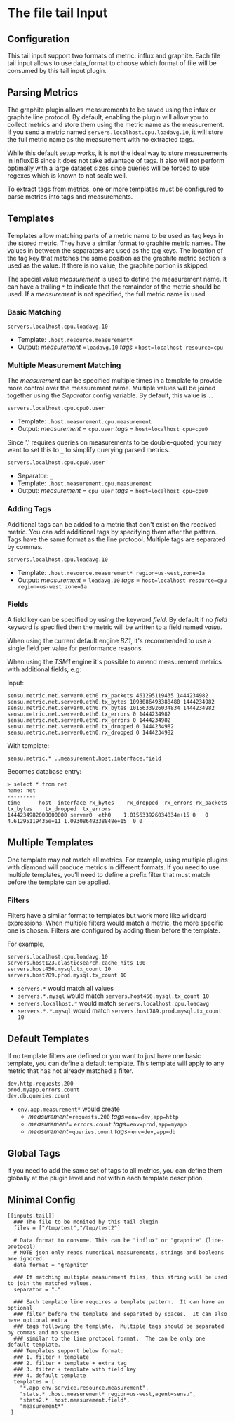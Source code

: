 # The file tail Input

## Configuration

This tail input support two formats of metric: influx and graphite.
Each file tail input allows to use data_format to choose which format of file will be consumed by this tail input plugin.

## Parsing Metrics

The graphite plugin allows measurements to be saved using the infux or graphite line protocol. By default, enabling the  plugin will allow you to collect metrics and store them using the metric name as the measurement.  If you send a metric named `servers.localhost.cpu.loadavg.10`, it will store the full metric name as the measurement with no extracted tags.

While this default setup works, it is not the ideal way to store measurements in InfluxDB since it does not take advantage of tags.  It also will not perform optimally with a large dataset sizes since queries will be forced to use regexes which is known to not scale well.

To extract tags from metrics, one or more templates must be configured to parse metrics into tags and measurements.

## Templates

Templates allow matching parts of a metric name to be used as tag keys in the stored metric.  They have a similar format to graphite metric names.  The values in between the separators are used as the tag keys.  The location of the tag key that matches the same position as the graphite metric section is used as the value.  If there is no value, the graphite portion is skipped.

The special value _measurement_ is used to define the measurement name.  It can have a trailing `*` to indicate that the remainder of the metric should be used.  If a _measurement_ is not specified, the full metric name is used.

### Basic Matching

`servers.localhost.cpu.loadavg.10`
* Template: `.host.resource.measurement*`
* Output:  _measurement_ =`loadavg.10` _tags_ =`host=localhost resource=cpu`

### Multiple Measurement Matching

The _measurement_ can be specified multiple times in a template to provide more control over the measurement name.  Multiple values
will be joined together using the _Separator_ config variable.  By default, this value is `.`.

`servers.localhost.cpu.cpu0.user`
* Template: `.host.measurement.cpu.measurement`
* Output: _measurement_ = `cpu.user` _tags_ = `host=localhost cpu=cpu0`

Since '.' requires queries on measurements to be double-quoted, you may want to set this to `_` to simplify querying parsed metrics.

`servers.localhost.cpu.cpu0.user`
* Separator: `_`
* Template: `.host.measurement.cpu.measurement`
* Output: _measurement_ = `cpu_user` _tags_ = `host=localhost cpu=cpu0`

### Adding Tags

Additional tags can be added to a metric that don't exist on the received metric.  You can add additional tags by specifying them after the pattern.  Tags have the same format as the line protocol.  Multiple tags are separated by commas.

`servers.localhost.cpu.loadavg.10`
* Template: `.host.resource.measurement* region=us-west,zone=1a`
* Output:  _measurement_ = `loadavg.10` _tags_ = `host=localhost resource=cpu region=us-west zone=1a`

### Fields

A field key can be specified by using the keyword _field_. By default if no _field_ keyword is specified then the metric will be written to a field named _value_.

When using the current default engine _BZ1_, it's recommended to use a single field per value for performance reasons.

When using the _TSM1_ engine it's possible to amend measurement metrics with additional fields, e.g:

Input:
```
sensu.metric.net.server0.eth0.rx_packets 461295119435 1444234982
sensu.metric.net.server0.eth0.tx_bytes 1093086493388480 1444234982
sensu.metric.net.server0.eth0.rx_bytes 1015633926034834 1444234982
sensu.metric.net.server0.eth0.tx_errors 0 1444234982
sensu.metric.net.server0.eth0.rx_errors 0 1444234982
sensu.metric.net.server0.eth0.tx_dropped 0 1444234982
sensu.metric.net.server0.eth0.rx_dropped 0 1444234982
```

With template:
```
sensu.metric.* ..measurement.host.interface.field
```

Becomes database entry:
```
> select * from net
name: net
---------
time      host  interface rx_bytes    rx_dropped  rx_errors rx_packets    tx_bytes    tx_dropped  tx_errors
1444234982000000000 server0  eth0    1.015633926034834e+15 0   0   4.61295119435e+11 1.09308649338848e+15  0 0
```

## Multiple Templates

One template may not match all metrics.  For example, using multiple plugins with diamond will produce metrics in different formats.  If you need to use multiple templates, you'll need to define a prefix filter that must match before the template can be applied.

### Filters

Filters have a similar format to templates but work more like wildcard expressions.  When multiple filters would match a metric, the more specific one is chosen.  Filters are configured by adding them before the template.

For example,

```
servers.localhost.cpu.loadavg.10
servers.host123.elasticsearch.cache_hits 100
servers.host456.mysql.tx_count 10
servers.host789.prod.mysql.tx_count 10
```
* `servers.*` would match all values
* `servers.*.mysql` would match `servers.host456.mysql.tx_count 10`
* `servers.localhost.*` would match `servers.localhost.cpu.loadavg`
* `servers.*.*.mysql` would match `servers.host789.prod.mysql.tx_count 10`

## Default Templates

If no template filters are defined or you want to just have one basic template, you can define a default template.  This template will apply to any metric that has not already matched a filter.

```
dev.http.requests.200
prod.myapp.errors.count
dev.db.queries.count
```

* `env.app.measurement*` would create
  * _measurement_=`requests.200` _tags_=`env=dev,app=http`
  * _measurement_= `errors.count` _tags_=`env=prod,app=myapp`
  * _measurement_=`queries.count` _tags_=`env=dev,app=db`

## Global Tags

If you need to add the same set of tags to all metrics, you can define them globally at the plugin level and not within each template description.

## Minimal Config
```
[[inputs.tail]]
  ### The file to be monited by this tail plugin
  files = ["/tmp/test","/tmp/test2"]

  # Data format to consume. This can be "influx" or "graphite" (line-protocol)
  # NOTE json only reads numerical measurements, strings and booleans are ignored.
  data_format = "graphite"

  ### If matching multiple measurement files, this string will be used to join the matched values.
  separator = "."
  
  ### Each template line requires a template pattern.  It can have an optional
  ### filter before the template and separated by spaces.  It can also have optional extra
  ### tags following the template.  Multiple tags should be separated by commas and no spaces
  ### similar to the line protocol format.  The can be only one default template.
  ### Templates support below format:
  ### 1. filter + template
  ### 2. filter + template + extra tag
  ### 3. filter + template with field key
  ### 4. default template
  templates = [
    "*.app env.service.resource.measurement",
    "stats.* .host.measurement* region=us-west,agent=sensu",
    "stats2.* .host.measurement.field",
    "measurement*"
 ]
```


